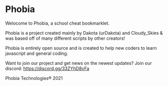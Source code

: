 # Phobia

Welocome to Phobia, a school cheat bookmarklet.

Phobia is a project created mainly by Dakota (urDakota) and Cloudy_Skies & was based off of many different scripts by other creators!

Phobia is entirely open source and is created to help new coders to learn javascript and general coding.

Want to join our project and get news on the newest updates? Join our discord: https://discord.gg/33ZYhD8vFa



Phobia Technologies® 2021
